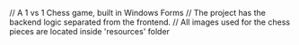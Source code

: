 // A 1 vs 1 Chess game, built in Windows Forms
// The project has the backend logic separated from the frontend.
// All images used for the chess pieces are located inside 'resources' folder